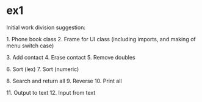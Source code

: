 # ex1

Initial work division suggestion:

‎1.‎	Phone book class
‎2.‎	Frame for UI class (including imports, and making of menu switch case)‎

‎3.‎	Add contact
‎4.‎	Erase contact
‎5.‎	Remove doubles

‎6.‎	Sort (lex)‎
‎7.‎	Sort (numeric)‎

‎8.‎	Search and return all
‎9.‎	Reverse
‎10.‎	Print all

‎11.‎	Output to text
‎12.‎	Input from text
